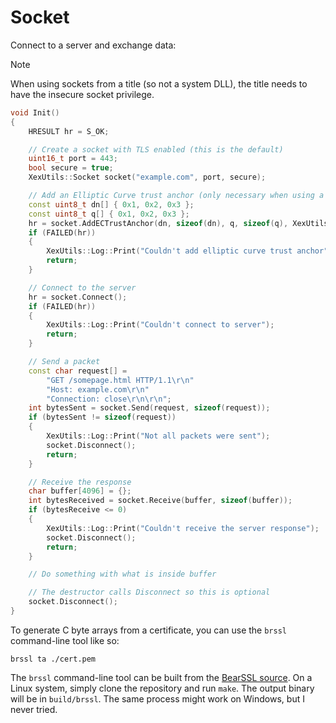 # Socket

Connect to a server and exchange data:

> [!NOTE]
> When using sockets from a title (so not a system DLL), the title needs to have the insecure socket privilege.

```C++
void Init()
{
    HRESULT hr = S_OK;

    // Create a socket with TLS enabled (this is the default)
    uint16_t port = 443;
    bool secure = true;
    XexUtils::Socket socket("example.com", port, secure);

    // Add an Elliptic Curve trust anchor (only necessary when using a secure socket)
    const uint8_t dn[] { 0x1, 0x2, 0x3 };
    const uint8_t q[] { 0x1, 0x2, 0x3 };
    hr = socket.AddECTrustAnchor(dn, sizeof(dn), q, sizeof(q), XexUtils::TlsSession::Curve_secp384r1);
    if (FAILED(hr))
    {
        XexUtils::Log::Print("Couldn't add elliptic curve trust anchor");
        return;
    }

    // Connect to the server
    hr = socket.Connect();
    if (FAILED(hr))
    {
        XexUtils::Log::Print("Couldn't connect to server");
        return;
    }

    // Send a packet
    const char request[] =
        "GET /somepage.html HTTP/1.1\r\n"
        "Host: example.com\r\n"
        "Connection: close\r\n\r\n";
    int bytesSent = socket.Send(request, sizeof(request));
    if (bytesSent != sizeof(request))
    {
        XexUtils::Log::Print("Not all packets were sent");
        socket.Disconnect();
        return;
    }

    // Receive the response
    char buffer[4096] = {};
    int bytesReceived = socket.Receive(buffer, sizeof(buffer));
    if (bytesReceive <= 0)
    {
        XexUtils::Log::Print("Couldn't receive the server response");
        socket.Disconnect();
        return;
    }

    // Do something with what is inside buffer

    // The destructor calls Disconnect so this is optional
    socket.Disconnect();
}
```

To generate C byte arrays from a certificate, you can use the `brssl` command-line tool like so:

```
brssl ta ./cert.pem
```

The `brssl` command-line tool can be built from the [BearSSL source](https://bearssl.org/#download-and-installation). On a Linux system, simply clone the repository and run `make`. The output binary will be in `build/brssl`. The same process might work on Windows, but I never tried.
